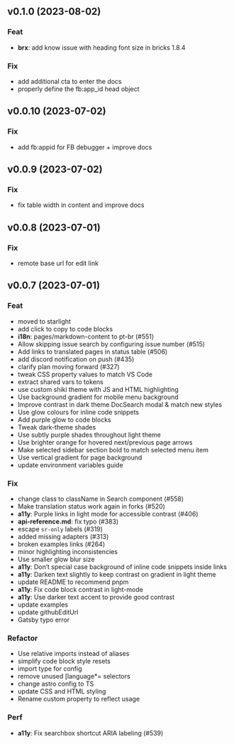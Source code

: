 ## v0.1.0 (2023-08-02)

### Feat

- **brx**: add know issue with heading font size in bricks 1.8.4

### Fix

- add additional cta to enter the docs
- properly define the fb:app_id head object

## v0.0.10 (2023-07-02)

### Fix

- add fb:appid for FB debugger + improve docs

## v0.0.9 (2023-07-02)

### Fix

- fix table width in content and improve docs

## v0.0.8 (2023-07-01)

### Fix

- remote base url for edit link

## v0.0.7 (2023-07-01)

### Feat

- moved to starlight
- add click to copy to code blocks
- **i18n**: pages/markdown-content to pt-br (#551)
- Allow skipping issue search by configuring issue number (#515)
- Add links to translated pages in status table (#506)
- add discord notification on push (#435)
- clarify plan moving forward (#327)
- tweak CSS property values to match VS Code
- extract shared vars to tokens
- use custom shiki theme with JS and HTML highlighting
- Use background gradient for mobile menu background
- Improve contrast in dark theme DocSearch modal & match new styles
- Use glow colours for inline code snippets
- Add purple glow to code blocks
- Tweak dark-theme shades
- Use subtly purple shades throughout light theme
- Use brighter orange for hovered next/previous page arrows
- Make selected sidebar section bold to match selected menu item
- Use vertical gradient for page background
- update environment variables guide

### Fix

- change class to className in Search component (#558)
- Make translation status work again in forks (#520)
- **a11y**: Purple links in light mode for accessible contrast (#406)
- **api-reference.md**: fix typo (#383)
- escape `sr-only` labels (#319)
- added missing adapters (#313)
- broken examples links (#264)
- minor highlighting inconsistencies
- Use smaller glow blur size
- **a11y**: Don’t special case background of inline code snippets inside links
- **a11y**: Darken text slightly to keep contrast on gradient in light theme
- update README to recommend pnpm
- **a11y**: Fix code block contrast in light-mode
- **a11y**: Use darker text accent to provide good contrast
- update examples
- update githubEditUrl
- Gatsby typo error

### Refactor

- Use relative imports instead of aliases
- simplify code block style resets
- import type for config
- remove unused [language*= selectors
- change astro config to TS
- update CSS and HTML styling
- Rename custom property to reflect usage

### Perf

- **a11y**: Fix searchbox shortcut ARIA labeling (#539)
